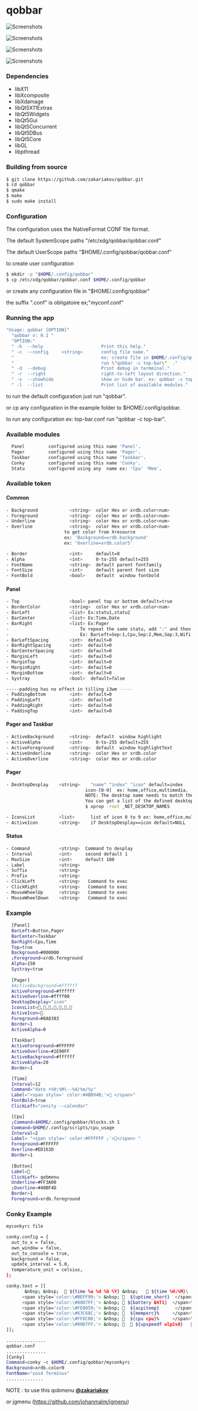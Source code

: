 # qobbar

![Screenshots](https://github.com/zakariakov/qobbar/blob/master/example/qobbar3.jpg)

![Screenshots](https://github.com/zakariakov/qobbar/blob/master/example/qobbar4.png)

![Screenshots](https://github.com/zakariakov/qobbar/blob/master/example/qobbar1.png)

![Screenshots](https://github.com/zakariakov/screenshots/blob/master/qobbar-gento.png)


### Dependencies

- libX11
- libXcomposite
- libXdamage
- libQt5X11Extras
- libQt5Widgets
- libQt5Gui
- libQt5Concurrent
- libQt5DBus
- libQt5Core
- libGL
- libpthread


### Building from source


  ~~~ sh
  $ git clone https://github.com/zakariakov/qobbar.git
  $ cd qobbar
  $ qmake
  $ make
  $ sudo make install
  ~~~

### Configuration

 The configuration uses the NativeFormat CONF file format.

 The default SystemScope paths "/etc/xdg/qobbar/qobbar.conf"

 The default UserScope paths "$HOME/.config/qobbar/qobbar.conf" 

 to create user configuration 

  ~~~ sh
  $ mkdir -p "$HOME/.config/qobbar"
  $ cp /etc/xdg/qobbar/qobbar.conf $HOME/.config/qobbar
  ~~~

 or create any configuration file in "$HOME/.config/qobbar" 

 the suffix ".conf" is obligatoire ex;"myconf.conf"

### Running the app

  ~~~ sh
 "Usage: qobbar [OPTION]"
    "qobbar v: 0.1 "
    "OPTION:"
    " -h  --help                      Print this help."
    " -c  --config     <string>       config file name."
    "                                 ex: create file in $HOME/.config/qobbar/top-bar.conf "
    "                                 run \"qobbar -c top-bar\"  ."
    " -d  --debug                     Print debug in termminal."
    " -r  --right                     right-to-left layout direction."
    " -s  --showhide                  show or hide bar. ex: qobbar -c top-bar -s"
    " -l  --list                      Print list of available modules."
  ~~~

to run the default configuration just run "qobbar".

or cp any configuration in the example folder to $HOME/.config/qobbar.

to run any configuration ex: top-bar.conf run "qobbar -c top-bar".

### Available modules

  ~~~ sh
    Panel         configured using this name 'Panel'.
    Pager         configured using this	name 'Pager'.
    Taskbar       configured using this	name 'Taskbar'.
    Conky         configured using this name 'Conky'.
    Statu         configured using any	name ex: 'Cpu' 'Mem'.

  ~~~ 

### Available token                                       

#### Common 

  ~~~ sh
- Background			<string>  color Hex or xrdb.color<num>
- Foreground			<string>  color Hex or xrdb.color<num>
- Underline				<string>  color Hex or xrdb.color<num>
- Overline				<string>  color Hex or xrdb.color<num>
						to get color from Xresource 
						ex: 'Background=xrdb.background'
						ex: 'Overline=xrdb.color5'

- Border				<int>     default=0
- Alpha					<int>     0-to-255 default=255
- FontName				<string>  default parent fontfamily
- FontSize				<int>     default parent font size
- FontBold				<bool>    default  window fontbold
  ~~~

#### Panel 

  ~~~ sh
- Top					<bool> panel top or bottom default=true
- BorderColor			<string>  color Hex or xrdb.color<num>
- BarLeft				<list> Ex:statu1,statu2
- BarCenter				<list> Ex:Time,Date
- BarRight				<list> Ex:Pager
-							To repeat the same statu, add ":" and then a number
-							Ex: BarLeft=Sep:1,Cpu,Sep:2,Mem,Sep:3,Wifi
- BarLeftSpacing		<int>  default=0
- BarRightSpacing		<int>  default=0
- BarCenterSpacing		<int>  default=0
- MarginLeft            <int>  default=0
- MarginTop             <int>  default=0
- MarginRight           <int>  default=0
- MarginBottom          <int>  default=0
- Systray				<bool>  default=false

 -----padding has no effect in tilling i3wm -----
- PaddingBottom         <int>  default=0
- PaddingLeft           <int>  default=0
- PaddingRight          <int>  default=0
- PaddingTop            <int>  default=0

  ~~~


#### Pager and Taskbar

  ~~~ sh
- ActiveBackground      <string>  default  window highlight
- ActiveAlpha 			<int>     0-to-255 default=255
- ActiveForeground		<string>  default  window highlightText
- ActiveUnderline		<string>  color Hex or xrdb.color
- ActiveOverline		<string>  color Hex or xrdb.color
  ~~~

#### Pager 

  ~~~ sh
- DesktopDesplay	<string>   	"name" "index" "icon" default=index
                                icon-[0-9]  ex: home,office,multimedia,
                                NOTE: The desktop name needs to match the name configured by the WM
                                You can get a list of the defined desktops using:
                                $ xprop -root _NET_DESKTOP_NAMES

- IconsList			<list> 		list of icon 0 to 9 ex: home,office,multimedia,...
- ActiveIcon        <string> 	if DesktopDesplay==icon default=NULL
  ~~~

#### Status 

  ~~~ sh
- Command			<string>  Command to desplay
- Interval			<int>     second default 1
- MaxSize			<int>     default 100
- Label				<string>
- Suffix			<string>
- Prefix			<string>
- ClickLeft         <string>   Command to exec
- ClickRight		<string>   Command to exec
- MouseWheelUp		<string>   Command to exec
- MouseWheelDown	<string>   Command to exec
  ~~~


### Example 
  ~~~ sh
	[Panel]
	BarLeft=Button,Pager
	BarCenter=Taskbar
	BarRight=Cpu,Time
	Top=true
	Background=#000000
	;Foreground=xrdb.foreground
	Alpha=150
	Systray=true
	
	[Pager]
	#ActiveBackground=#ffffff
	ActiveForeground=#ffffff
	ActiveOverline=#ffff00
	DesktopDesplay="icon"
	IconsList=,,,,,,
	ActiveIcon=
	Foreground=#8A8383
	Border=1
	ActiveAlpha=0
	
	[Taskbar]
	ActiveForeground=#FFFFFF
	ActiveOverline=#1E90FF
	ActiveBackground=#ffffff
	ActiveAlpha=20
	Border=1

	[Time]
	Interval=12
	Command="date +%H:%M\--%d/%m/%y"
	Label="<span style=' color:#4BB94B;'> </span>"
	FontBold=true
	ClickLeft="zenity --calendar"

	[Cpu]
	;Command=$HOME/.config/qobbar/blocks.sh 1
	Command=$HOME/.config/scripts/cpu_usage
	Interval=2
	Label= "<span style=' color:#FFFFFF ;'></span> "	
	Foreground=#FFFFFF
	Overline=#ED163D
	Border=1
	
	[Button]
	Label=
	ClickLeft= qobmenu
	Underline=#FF3A00
	;Overline=#40BF4D
	Border=1
	Foreground=xrdb.foreground
  ~~~

### Conky Example
  ~~~ sh
myconkyrc file

conky.config = {
    out_to_x = false,
    own_window = false,
    out_to_console = true,
    background = false,
    update_interval = 5.0,
    temperature_unit = celsius,
};

conky.text = [[
         &nbsp; &nbsp;   ${time %a %d %b %Y} &nbsp;    ${time %H:%M}\
        <span style='color:\#BEFF99;'> &nbsp;   ${uptime_short}  </span>\
        <span style='color:\#00D7FF;'> &nbsp;  ${battery BAT1}  </span>\
        <span style='color:\#FE0059;'> &nbsp;   ${acpitemp}      </span>\
        <span style='color:\#63C68C;'> &nbsp;   ${memperc}%     </span>\
        <span style='color:\#FF8C00;'> &nbsp;   ${cpu cpu}%     </span>\
        <span style='color:\#00D7FF;'> &nbsp;    ${upspeedf wlp2s0}    ${downspeedf wlp2s0} </span>\
]];

...............
qobbar.conf
...............
[Conky]
Command=conky -c $HOME/.config/qobbar/myconkyrc
Background=xrdb.color0
FontName="xos4 Terminus"
..............
  ~~~

NOTE : to use this qobmenu [**@zakariakov**](https://github.com/zakariakov/qobmenu)

or jgmenu (https://github.com/johanmalm/jgmenu)



